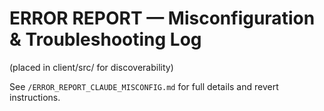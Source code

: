 # ERROR REPORT — Misconfiguration & Troubleshooting Log

(placed in client/src/ for discoverability)

See `/ERROR_REPORT_CLAUDE_MISCONFIG.md` for full details and revert instructions.
